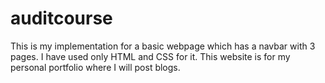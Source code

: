 # auditcourse
This is my implementation for a basic webpage which has a navbar with 3 pages. I have used only HTML and CSS for it.
This website is for my personal portfolio where I will post blogs.
